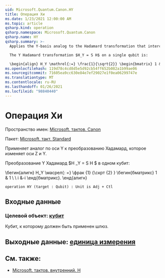 ```yaml
---
uid: Microsoft.Quantum.Canon.HY
title: Операция Хи
ms.date: 1/23/2021 12:00:00 AM
ms.topic: article
qsharp.kind: operation
qsharp.namespace: Microsoft.Quantum.Canon
qsharp.name: HY
qsharp.summary: >-
  Applies the Y-basis analog to the Hadamard transformation that interchanges the Z and Y axes.

  The Y Hadamard transformation $H_Y = S H$ on a single qubit is:

  \begin{align} H_Y \mathrel{:=} \frac{1}{\sqrt{2}} \begin{bmatrix} 1 & 1 \\\\ i & -i \end{bmatrix}. \end{align}
ms.openlocfilehash: 119d78c4cd8d5e5d92cb54ff652b082a1b99ae06
ms.sourcegitcommit: 71605ea9cc630e84e7ef29027e1f0ea06299747e
ms.translationtype: MT
ms.contentlocale: ru-RU
ms.lasthandoff: 01/26/2021
ms.locfileid: "98840440"
---
```

# <a name="hy-operation"></a>Операция Хи

Пространство имен: [Microsoft. тактов. Canon](xref:Microsoft.Quantum.Canon)

Пакет: [Microsoft. такт. Standard](https://nuget.org/packages/Microsoft.Quantum.Standard)


Применяет аналог по оси Y к преобразованию Хадамард, которое изменяет оси Z и Y.

Преобразование Y Хадамард $H _Y = S H $ в одном кубит:

\бегин{алигн} H_Y \масрел{: =} \фрак {1} {\скрт {2} } \бегин{бматрикс} 1 & 1 \\ \\ i &-i \енд{бматрикс}.
\енд{алигн}

```qsharp
operation HY (target : Qubit) : Unit is Adj + Ctl
```


## <a name="input"></a>Входные данные

### <a name="target--qubit"></a>Целевой объект: [кубит](xref:microsoft.quantum.lang-ref.qubit)

Кубит, к которому должен быть применен шлюз.



## <a name="output--unit"></a>Выходные данные: [единица измерения](xref:microsoft.quantum.lang-ref.unit)



## <a name="see-also"></a>См. также:

- [Microsoft. тактов. внутренний. H](xref:Microsoft.Quantum.Intrinsic.H)